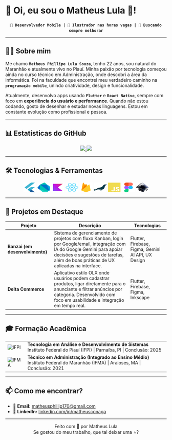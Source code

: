 # 👋 Oi, eu sou o Matheus Lula 🦑!

<div align="center">

  **` 📱 Desenvolvedor Mobile | 🎨 Ilustrador nas horas vagas | 🚀 Buscando sempre melhorar `**

</div>

---

## 🧑‍💻 Sobre mim

Me chamo **`Matheus Phillipe Lula Souza`**, tenho 22 anos, sou natural do Maranhão e atualmente vivo no Piauí. Minha paixão por tecnologia começou ainda no curso técnico em Administração, onde descobri a área da informática. Foi na faculdade que encontrei meu verdadeiro caminho na **`programação mobile`**, unindo criatividade, design e funcionalidade.

Atualmente, desenvolvo apps usando **`Flutter`** e **`React Native`**, sempre com foco em **experiência do usuário e performance**. Quando não estou codando, gosto de desenhar e estudar novas linguagens. Estou em constante evolução como profissional e pessoa.

---

## 📊 Estatísticas do GitHub

<div align="center">
  <a href="https://github.com/MatheusConaga">
    <img height="150em" src="https://github-readme-stats.vercel.app/api?username=MatheusConaga&show_icons=true&theme=tokyonight&include_all_commits=true&count_private=true&border_radius=20"/>
    <img height="150em" src="https://github-readme-stats.vercel.app/api/top-langs/?username=MatheusConaga&layout=compact&langs_count=7&theme=tokyonight&border_radius=10"/>
  </a>
</div>

---

## 🛠️ Tecnologias & Ferramentas

<div align="center">
  <img alt="Flutter" title="Flutter" height="30" width="40" src="https://github.com/devicons/devicon/blob/master/icons/flutter/flutter-original.svg">
  <img alt="Dart" title="Dart" height="30" width="40" src="https://github.com/devicons/devicon/blob/master/icons/dart/dart-original.svg">
  <img alt="Kotlin" title="Kotlin" height="30" width="40" src="https://github.com/devicons/devicon/blob/master/icons/kotlin/kotlin-original.svg">
  <img alt="React" title="React Native" height="30" width="40" src="https://github.com/devicons/devicon/blob/master/icons/react/react-original.svg">
  <img alt="Firebase" title="Firebase" height="30" width="40" src="https://github.com/devicons/devicon/blob/master/icons/firebase/firebase-original.svg">
  <img alt="MariaDB" title="MariaDB" height="30" width="40" src="https://github.com/devicons/devicon/blob/master/icons/mariadb/mariadb-original.svg">
  <img alt="JavaScript" title="JavaScript" height="30" width="40" src="https://raw.githubusercontent.com/devicons/devicon/master/icons/javascript/javascript-plain.svg">
  <img alt="Figma" title="Figma" height="30" width="40" src="https://github.com/devicons/devicon/blob/master/icons/figma/figma-original.svg">
  <img alt="Inkscape" title="Inkscape" height="30" width="40" src="https://github.com/devicons/devicon/blob/master/icons/inkscape/inkscape-original.svg">
</div>

---

## 🚀 Projetos em Destaque

| Projeto | Descrição | Tecnologias |
|--------|-----------|-------------|
| **Banzai (em desenvolvimento)** | Sistema de gerenciamento de projetos com fluxo Kanban, login por Google/email, integração com IA do Google Gemini para apoiar decisões e sugestões de tarefas, além de boas práticas de UX aplicadas na interface. | Flutter, Firebase, Figma, Gemini AI API, UX Design |
| **Delta Commerce** | Aplicativo estilo OLX onde usuários podem cadastrar produtos, ligar diretamente para o anunciante e filtrar anúncios por categoria. Desenvolvido com foco em usabilidade e integração em tempo real. | Flutter, Firebase, Figma, Inkscape |

---

## 🎓 Formação Acadêmica

<div align="center">
<table>
  <tr>
    <td><img height="80px" width="80px" alt="IFPI" src="https://encrypted-tbn0.gstatic.com/images?q=tbn:ANd9GcSxcRVjeg_4VBl6L9DIpY2KPglLPA7ITm5Axw&s"/></td>
    <td>
      <strong>Tecnologia em Análise e Desenvolvimento de Sistemas</strong><br>
      Instituto Federal do Piauí (IFPI) | Parnaíba, PI | Conclusão: 2025
    </td>
  </tr>
  <tr>
    <td><img height="80px" width="80px" alt="IFMA" src="https://encrypted-tbn0.gstatic.com/images?q=tbn:ANd9GcTudH51uknTLGYrz6qZ-fHS7dnZsOqH7rFyVg&s"/></td>
    <td>
      <strong>Técnico em Administração (Integrado ao Ensino Médio)</strong><br>
      Instituto Federal do Maranhão (IFMA) | Araioses, MA | Conclusão: 2021
    </td>
  </tr>
</table>
</div>

---

## 📫 Como me encontrar?

- 📧 **Email:** matheusphillip170@gmail.com  
- 💼 **LinkedIn:** [linkedin.com/in/matheusconaga](https://www.linkedin.com/in/matheusconaga)  

---

<div align="center">

Feito com 💙 por Matheus Lula  
Se gostou do meu trabalho, que tal deixar uma ⭐️?

</div>
